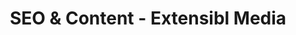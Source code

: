 ---
title: SEO & Content - Extensibl Media
name: SEO & Content Management
slug: seo-content
shortDesc: We specialize in SEO that drives organic traffic, elevates your search ranking, and ensures your brand is discovered by the right audience at the right time.
icon: 🌎
benefits: 
- One
- Two
- Three
scope:
- One
- Two
- Three
description: Elevate your digital footprint with our comprehensive SEO & Content service. We go beyond keywords, delving into the intricacies of search engine algorithms to enhance your website's visibility. Our content experts curate compelling, informative, and keyword-rich content that not only ranks well but also resonates with your audience. With a focus on data-driven strategies, we help you climb the search engine ranks, attract organic traffic, and establish your brand as an authority in your industry.
headingImage: 
  mobile: https://res.cloudinary.com/dpoanqywm/image/upload/v1696618787/stephen-phillips-hostreviews-co-uk-shr_Xn8S8QU-unsplash_medfko.jpg
  desktop: https://res.cloudinary.com/dpoanqywm/image/upload/v1696618791/stephen-phillips-hostreviews-co-uk-shr_Xn8S8QU-unsplash_1_a39tn5.jpg
  headline: A professionally managed web presence for your business
pricing: 
  - title: Expert SEO Strategy
    type: fixed
    price: 200
    headline: Ensure the growth of your business with expert SEO strategies
    description: Supercharge your online presence, attract more organic traffic, and help your business rank higher in search engine results.
    includes: 
      - Increased Visibility
      - More Organic Traffic
      - Customized Strategy
      - Keyword Mastery
      - Enhanced User Experience
      - Quality Content
      - Ethical Link Building
      - Local SEO Strategy
      - Transparent Reporting
      - Continuous Improvement
      - Proven Results
    link: ""

process: 
  title: Our Approach
  supportingText: We understand that effective Search Engine Optimization (SEO) is a crucial element of a successful online presence. Our approach is rooted in strategic, data-driven, and ethical practices that help your business climb the search engine rankings and drive organic traffic.
  image: 
    mobile: https://res.cloudinary.com/dpoanqywm/image/upload/v1697158640/annie-spratt-MChSQHxGZrQ-unsplash_lkbpj2.jpg
    desktop: https://res.cloudinary.com/dpoanqywm/image/upload/v1697158640/annie-spratt-MChSQHxGZrQ-unsplash_1_uttohe.jpg
  steps: 
    - title: Keyword Research and Analysis
      description: We kick off each SEO project with in-depth keyword research. This involves identifying the most relevant and high-impact keywords and phrases that your target audience is using to find products or services like yours. We also analyze your competition to gain insights into the keywords that are driving their success.
    - title: On-Page Optimization
      description: Our team meticulously optimizes your website's on-page elements, including meta tags, headings, content, and image attributes. We ensure that your web pages are not only search engine friendly but also provide valuable and engaging content for your users.
    - title: Content Strategy
      description: Quality content is the backbone of effective SEO. We develop a comprehensive content strategy to create, optimize, and publish content that resonates with your audience. Whether it's blog posts, articles, videos, or other content formats, we ensure it's relevant, informative, and aligns with your SEO goals.
    - title: Technical SEO
      description: We dive deep into the technical aspects of your website, identifying and resolving issues that might hinder search engine crawlability and user experience. This includes optimizing site speed, mobile-friendliness, and ensuring a secure browsing experience.
    - title: Link Building
      description: Our link-building strategy is ethical and focused on quality, not quantity. We acquire high-quality, authoritative backlinks that boost your website's credibility and domain authority. This helps your site climb the search rankings and attract more organic traffic.
    - title: Local SEO (If Applicable)
      description: For businesses with a local presence, we optimize your online footprint for local searches. This includes creating and optimizing Google My Business listings, managing customer reviews, and ensuring consistent and accurate business information across the web.
    - title: Analytics and Monitoring
      description: We implement robust analytics tools to track your website's performance continually. This data-driven approach helps us make informed decisions to enhance your SEO strategy. We provide regular reports and insights on your website's progress.
    - title: Ongoing Optimization
      description: SEO is an ongoing process. We stay committed to optimizing your website and content for search engines and user experience. Our team continuously analyzes performance data and adapts the strategy to changing search engine algorithms and user behavior.
---